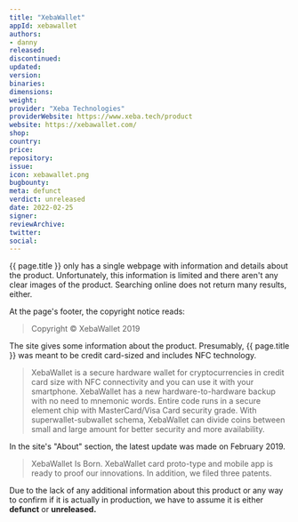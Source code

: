 ```yaml
---
title: "XebaWallet"
appId: xebawallet
authors:
- danny
released: 
discontinued: 
updated: 
version: 
binaries: 
dimensions: 
weight: 
provider: "Xeba Technologies"
providerWebsite: https://www.xeba.tech/product
website: https://xebawallet.com/
shop: 
country: 
price: 
repository: 
issue: 
icon: xebawallet.png
bugbounty: 
meta: defunct
verdict: unreleased
date: 2022-02-25
signer: 
reviewArchive: 
twitter: 
social: 
---
```


{{ page.title }} only has a single webpage with information and details about the product. Unfortunately, this information is limited and there aren't any clear images of the product. Searching online does not return many results, either.

At the page's footer, the copyright notice reads:

> Copyright © XebaWallet 2019

The site gives some information about the product. Presumably, {{ page.title }} was meant to be credit card-sized and includes NFC technology.

> XebaWallet is a secure hardware wallet for cryptocurrencies in credit card size with NFC connectivity and you can use it with your smartphone. XebaWallet has a new hardware-to-hardware backup with no need to mnemonic words. Entire code runs in a secure element chip with MasterCard/Visa Card security grade. With superwallet-subwallet schema, XebaWallet can divide coins between small and large amount for better security and more availability.

In the site's "About" section, the latest update was made on February 2019.

> XebaWallet Is Born. XebaWallet card proto-type and mobile app is ready to proof our innovations. In addition, we filed three patents.

Due to the lack of any additional information about this product or any way to confirm if it is actually in production, we have to assume it is either **defunct** or **unreleased.**
